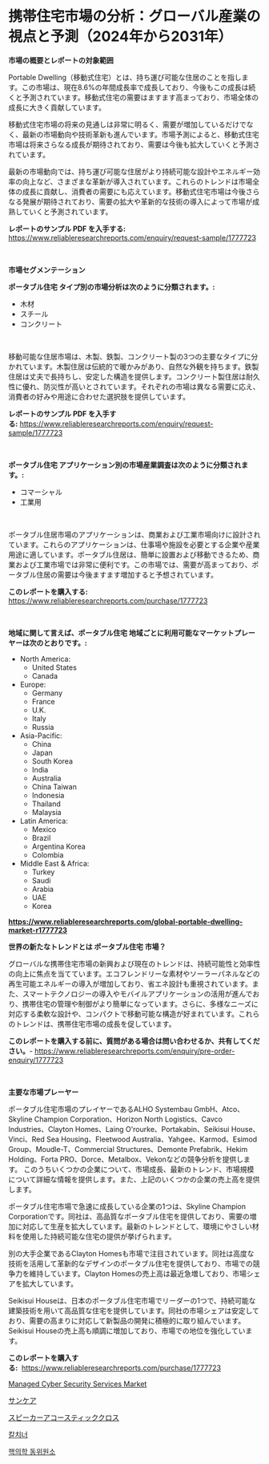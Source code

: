 <p><h1>携帯住宅市場の分析：グローバル産業の視点と予測（2024年から2031年）</h1></p><p><strong>市場の概要とレポートの対象範囲</strong></p>
<p><p>Portable Dwelling（移動式住宅）とは、持ち運び可能な住居のことを指します。この市場は、現在8.6%の年間成長率で成長しており、今後もこの成長は続くと予測されています。移動式住宅の需要はますます高まっており、市場全体の成長に大きく貢献しています。</p><p>移動式住宅市場の将来の見通しは非常に明るく、需要が増加しているだけでなく、最新の市場動向や技術革新も進んでいます。市場予測によると、移動式住宅市場は将来さらなる成長が期待されており、需要は今後も拡大していくと予測されています。</p><p>最新の市場動向では、持ち運び可能な住居がより持続可能な設計やエネルギー効率の向上など、さまざまな革新が導入されています。これらのトレンドは市場全体の成長に貢献し、消費者の需要にも応えています。移動式住宅市場は今後さらなる発展が期待されており、需要の拡大や革新的な技術の導入によって市場が成熟していくと予測されています。</p></p>
<p><strong>レポートのサンプル PDF を入手する:</strong> <a href="https://www.reliableresearchreports.com/enquiry/request-sample/1777723">https://www.reliableresearchreports.com/enquiry/request-sample/1777723</a></p>
<p>&nbsp;</p>
<p><strong>市場セグメンテーション</strong></p>
<p><strong>ポータブル住宅 タイプ別の市場分析は次のように分類されます。:</strong></p>
<p><ul><li>木材</li><li>スチール</li><li>コンクリート</li></ul></p>
<p>&nbsp;</p>
<p><p>移動可能な住居市場は、木製、鉄製、コンクリート製の3つの主要なタイプに分かれています。木製住居は伝統的で暖かみがあり、自然な外観を持ちます。鉄製住居は丈夫で長持ちし、安定した構造を提供します。コンクリート製住居は耐久性に優れ、防災性が高いとされています。それぞれの市場は異なる需要に応え、消費者の好みや用途に合わせた選択肢を提供しています。</p></p>
<p><strong>レポートのサンプル PDF を入手する:</strong>&nbsp;<a href="https://www.reliableresearchreports.com/enquiry/request-sample/1777723">https://www.reliableresearchreports.com/enquiry/request-sample/1777723</a></p>
<p>&nbsp;</p>
<p><strong> ポータブル住宅 アプリケーション別の市場産業調査は次のように分類されます。:</strong></p>
<p><ul><li>コマーシャル</li><li>工業用</li></ul></p>
<p>&nbsp;</p>
<p><p>ポータブル住居市場のアプリケーションは、商業および工業市場向けに設計されています。これらのアプリケーションは、仕事場や施設を必要とする企業や産業用途に適しています。ポータブル住居は、簡単に設置および移動できるため、商業および工業市場では非常に便利です。この市場では、需要が高まっており、ポータブル住居の需要は今後ますます増加すると予想されています。</p></p>
<p><strong>このレポートを購入する:</strong>&nbsp; <a href="https://www.reliableresearchreports.com/purchase/1777723">https://www.reliableresearchreports.com/purchase/1777723</a></p>
<p>&nbsp;</p>
<p><strong>地域に関して言えば、ポータブル住宅 地域ごとに利用可能なマーケットプレーヤーは次のとおりです。:</strong></p>
<p><ul>
    <li>
        North America:
        <ul>
            <li>United States</li>
            <li>Canada</li>
        </ul>
    </li>
    <li>
        Europe:
        <ul>
            <li>Germany</li>
            <li>France</li>
            <li>U.K.</li>
            <li>Italy</li>
            <li>Russia</li>
        </ul>
    </li>
    <li>
        Asia-Pacific:
        <ul>
            <li>China</li>
            <li>Japan</li>
            <li>South Korea</li>
            <li>India</li>
            <li>Australia</li>
            <li>China Taiwan</li>
            <li>Indonesia</li>
            <li>Thailand</li>
            <li>Malaysia</li>
        </ul>
    </li>
    <li>
        Latin America:
        <ul>
            <li>Mexico</li>
            <li>Brazil</li>
            <li>Argentina Korea</li>
            <li>Colombia</li>
        </ul>
    </li>
    <li>
        Middle East & Africa:
        <ul>
            <li>Turkey</li>
            <li>Saudi</li>
            <li>Arabia</li>
            <li>UAE</li>
            <li>Korea</li>
        </ul>
    </li>
    </ul></p>
<p><strong><a href="https://www.reliableresearchreports.com/global-portable-dwelling-market-r1777723">https://www.reliableresearchreports.com/global-portable-dwelling-market-r1777723</a></strong>&nbsp;</p>
<p><strong>世界の新たなトレンドとは ポータブル住宅 市場？</strong></p>
<p><p>グローバルな携帯住宅市場の新興および現在のトレンドは、持続可能性と効率性の向上に焦点を当てています。エコフレンドリーな素材やソーラーパネルなどの再生可能エネルギーの導入が増加しており、省エネ設計も重視されています。また、スマートテクノロジーの導入やモバイルアプリケーションの活用が進んでおり、携帯住宅の管理や制御がより簡単になっています。さらに、多様なニーズに対応する柔軟な設計や、コンパクトで移動可能な構造が好まれています。これらのトレンドは、携帯住宅市場の成長を促しています。</p></p>
<p><strong>このレポートを購入する前に、質問がある場合は問い合わせるか、共有してください。</strong>- <a href="https://www.reliableresearchreports.com/enquiry/pre-order-enquiry/1777723">https://www.reliableresearchreports.com/enquiry/pre-order-enquiry/1777723</a></p>
<p>&nbsp;</p>
<p><strong>主要な市場プレーヤー</strong></p>
<p><p>ポータブル住宅市場のプレイヤーであるALHO Systembau GmbH、Atco、Skyline Champion Corporation、Horizon North Logistics、Cavco Industries、Clayton Homes、Laing O'rourke、Portakabin、Seikisui House、Vinci、Red Sea Housing、Fleetwood Australia、Yahgee、Karmod、Esimod Group、Moudle-T、Commercial Structures、Demonte Prefabrik、Hekim Holding、Forta PRO、Dorce、Metalbox、Vekonなどの競争分析を提供します。 このうちいくつかの企業について、市場成長、最新のトレンド、市場規模について詳細な情報を提供します。また、上記のいくつかの企業の売上高を提供します。</p><p>ポータブル住宅市場で急速に成長している企業の1つは、Skyline Champion Corporationです。同社は、高品質なポータブル住宅を提供しており、需要の増加に対応して生産を拡大しています。最新のトレンドとして、環境にやさしい材料を使用した持続可能な住宅の提供が挙げられます。</p><p>別の大手企業であるClayton Homesも市場で注目されています。同社は高度な技術を活用して革新的なデザインのポータブル住宅を提供しており、市場での競争力を維持しています。Clayton Homesの売上高は最近急増しており、市場シェアを拡大しています。</p><p>Seikisui Houseは、日本のポータブル住宅市場でリーダーの1つで、持続可能な建築技術を用いて高品質な住宅を提供しています。同社の市場シェアは安定しており、需要の高まりに対応して新製品の開発に積極的に取り組んでいます。Seikisui Houseの売上高も順調に増加しており、市場での地位を強化しています。</p></p>
<p><strong>このレポートを購入する:</strong>&nbsp;&nbsp;<a href="https://www.reliableresearchreports.com/purchase/1777723">https://www.reliableresearchreports.com/purchase/1777723</a></p>
<p><p><a href="https://github.com/kathiaseamanalvaradovlprc2h/Market-Research-Report-List-2/blob/main/managed-cyber-security-services-market.md">Managed Cyber Security Services Market</a></p><p><a href="https://medium.com/@vanessa.grant665567/%E6%97%A5%E5%85%89%E9%98%B2%E5%BE%A1%E5%B8%82%E5%A0%B4%E3%81%AE%E6%B4%9E%E5%AF%9F-%E5%B8%82%E5%A0%B4%E5%8B%95%E5%90%91-%E6%88%90%E9%95%B7-2024%E5%B9%B4%E3%81%8B%E3%82%892031%E5%B9%B4%E3%81%BE%E3%81%A7%E3%81%AE%E4%BA%88%E6%B8%AC-15a28a415d7d">サンケア</a></p><p><a href="https://medium.com/@spencerremin6/%E3%82%B9%E3%83%94%E3%83%BC%E3%82%AB%E3%83%BC%E3%82%A2%E3%82%B3%E3%83%BC%E3%82%B9%E3%83%86%E3%82%A3%E3%83%83%E3%82%AF%E3%82%AF%E3%83%AD%E3%82%B9%E5%B8%82%E5%A0%B4-2031%E5%B9%B4%E3%81%BE%E3%81%A7%E3%81%AE%E6%88%90%E5%8A%9F%E3%81%99%E3%82%8B%E3%83%93%E3%82%B8%E3%83%8D%E3%82%B9%E6%88%A6%E7%95%A5%E3%81%AE%E9%8D%B5%E3%82%92%E4%BA%88%E6%B8%AC-78205ce8a474">スピーカーアコースティッククロス</a></p><p><a href="https://medium.com/@clairhane1954/%EC%B9%BC%EC%8B%A4%EB%9F%AC-%EC%8B%9C%EC%9E%A5-%EC%A0%90%EC%9C%A0%EC%9C%A8-%EB%B3%80%ED%99%94-%EB%B0%8F-%EC%8B%9C%EC%9E%A5-%EC%84%B1%EC%9E%A5-%ED%8A%B8%EB%A0%8C%EB%93%9C-2024%EB%85%84-2031%EB%85%84-01347bfa55a8">칼치너</a></p><p><a href="https://github.com/royErdmtyan906778/Market-Research-Report-List-1/blob/main/658028523886.md">핵의학 동위원소</a></p></p>